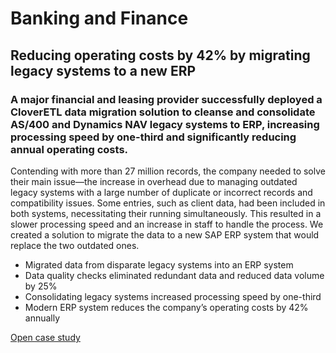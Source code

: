 # Banking and Finance
## Reducing operating costs by 42% by migrating legacy systems to a new ERP

### A major financial and leasing provider successfully deployed a CloverETL data migration solution to cleanse and consolidate AS/400 and Dynamics NAV legacy systems to ERP, increasing processing speed by one-third and significantly reducing annual operating costs.

Contending with more than 27 million records, the company needed to solve their main issue—the increase in overhead due to managing outdated legacy systems with a large number of duplicate or incorrect records and compatibility issues. Some entries, such as client data, had been included in both systems, necessitating their running simultaneously. This resulted in a slower processing speed and an increase in staff to handle the process. We created a solution to migrate the data to a new SAP ERP system that would replace the two outdated ones.

- Migrated data from disparate legacy systems into an ERP system
- Data quality checks eliminated redundant data and reduced data volume by 25%
- Consolidating legacy systems increased processing speed by one-third
- Modern ERP system reduces the company’s operating costs by 42% annually

<a href="http://example.com/" target="_blank">Open case study</a>